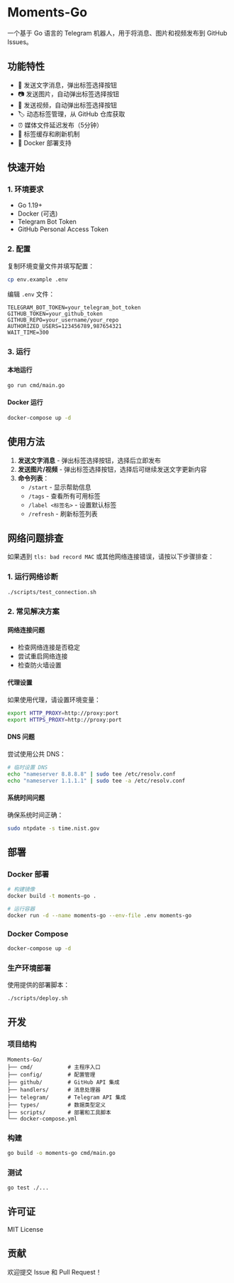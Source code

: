 # Moments-Go

一个基于 Go 语言的 Telegram 机器人，用于将消息、图片和视频发布到 GitHub Issues。

## 功能特性

- 📝 发送文字消息，弹出标签选择按钮
- 📷 发送图片，自动弹出标签选择按钮
- 🎥 发送视频，自动弹出标签选择按钮
- 🏷️ 动态标签管理，从 GitHub 仓库获取
- ⏰ 媒体文件延迟发布（5分钟）
- 🔄 标签缓存和刷新机制
- 🚀 Docker 部署支持

## 快速开始

### 1. 环境要求

- Go 1.19+
- Docker (可选)
- Telegram Bot Token
- GitHub Personal Access Token

### 2. 配置

复制环境变量文件并填写配置：

```bash
cp env.example .env
```

编辑 `.env` 文件：

```env
TELEGRAM_BOT_TOKEN=your_telegram_bot_token
GITHUB_TOKEN=your_github_token
GITHUB_REPO=your_username/your_repo
AUTHORIZED_USERS=123456789,987654321
WAIT_TIME=300
```

### 3. 运行

#### 本地运行

```bash
go run cmd/main.go
```

#### Docker 运行

```bash
docker-compose up -d
```

## 使用方法

1. **发送文字消息** - 弹出标签选择按钮，选择后立即发布
2. **发送图片/视频** - 弹出标签选择按钮，选择后可继续发送文字更新内容
3. **命令列表**：
   - `/start` - 显示帮助信息
   - `/tags` - 查看所有可用标签
   - `/label <标签名>` - 设置默认标签
   - `/refresh` - 刷新标签列表

## 网络问题排查

如果遇到 `tls: bad record MAC` 或其他网络连接错误，请按以下步骤排查：

### 1. 运行网络诊断

```bash
./scripts/test_connection.sh
```

### 2. 常见解决方案

#### 网络连接问题
- 检查网络连接是否稳定
- 尝试重启网络连接
- 检查防火墙设置

#### 代理设置
如果使用代理，请设置环境变量：

```bash
export HTTP_PROXY=http://proxy:port
export HTTPS_PROXY=http://proxy:port
```

#### DNS 问题
尝试使用公共 DNS：

```bash
# 临时设置 DNS
echo "nameserver 8.8.8.8" | sudo tee /etc/resolv.conf
echo "nameserver 1.1.1.1" | sudo tee -a /etc/resolv.conf
```

#### 系统时间问题
确保系统时间正确：

```bash
sudo ntpdate -s time.nist.gov
```

## 部署

### Docker 部署

```bash
# 构建镜像
docker build -t moments-go .

# 运行容器
docker run -d --name moments-go --env-file .env moments-go
```

### Docker Compose

```bash
docker-compose up -d
```

### 生产环境部署

使用提供的部署脚本：

```bash
./scripts/deploy.sh
```

## 开发

### 项目结构

```
Moments-Go/
├── cmd/           # 主程序入口
├── config/        # 配置管理
├── github/        # GitHub API 集成
├── handlers/      # 消息处理器
├── telegram/      # Telegram API 集成
├── types/         # 数据类型定义
├── scripts/       # 部署和工具脚本
└── docker-compose.yml
```

### 构建

```bash
go build -o moments-go cmd/main.go
```

### 测试

```bash
go test ./...
```

## 许可证

MIT License

## 贡献

欢迎提交 Issue 和 Pull Request！ 
